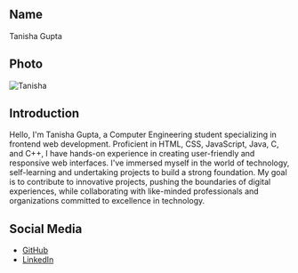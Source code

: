 ## Name
Tanisha Gupta

## Photo
![Tanisha](https://drive.google.com/file/d/1oyJcg2bfrHNu_qeQk90e-Y4K5rBsAvXd/view?usp=sharing)

## Introduction
Hello, I'm Tanisha Gupta, a Computer Engineering student specializing in frontend web development. Proficient in HTML, CSS, JavaScript, Java, C, and C++, I have hands-on experience in creating user-friendly and responsive web interfaces. I've immersed myself in the world of technology, self-learning and undertaking projects to build a strong foundation. My goal is to contribute to innovative projects, pushing the boundaries of digital experiences, while collaborating with like-minded professionals and organizations committed to excellence in technology.


## Social Media
- [GitHub](https://github.com/Taniishaaa)
- [LinkedIn](www.linkedin.com/in/tanisha-gupta-a3a68b255)